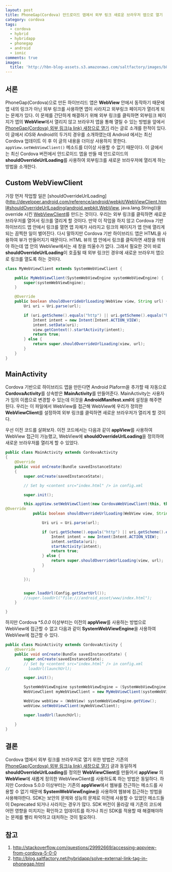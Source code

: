 ```yaml
---
layout: post
title: PhoneGap(Cordova) 안드로이드 앱에서 외부 링크 새로운 브라우저 앱으로 열기
category: cordova
tags:
  - cordova
  - hybrid
  - hybridapp
  - phonegap
  - android
  - ionic
comments: true
images:
  title: 'http://hbn-blog-assets.s3.amazonaws.com/saltfactory/images/b8a17dba-2920-478c-9012-b5ab6f7deb6c'
---
```



## 서론

PhoneGap(Cordova)으로 만든 하이브리드 앱은 **WebView** 안에서 동작하기 때문에 앱 내의 링크가 아닌 외부 링크를 사용하면 앱이 사라지고 외부링크 페이지가 열리게 되는 문제가 있다. 이 문제를 간단하게 해결하기 위해 외부 링크를 클릭하면 외부링크 페이지가 앱의 **WebView**에서 열리지 않고 브라우저 앱을 통해 열릴 수 있는 방법을 앞에서 [PhoneGap(Cordova) 외부 링크(a link) 새창으로 열기](http://blog.saltfactory.net/hybridapp/solve-external-link-tag-in-phonegap.html) 라는 글로 소개를 한적이 있다. 이 글에서 iOS와 Android의 두가지 경우를 소개하였는데 Android 에서는 최신 Cordova 업데이트 이 후 이 글의 내용을 더이상 사용하지 못한다.  `appView.setWebViewClient()` 메소드를 더이상 사용할 수 없기 때문이다. 이 글에서는 최신 Cordova 버전에서 안드로이드 앱을 만들 때 안드로이드의 **shouldOverrideUrlLoading**를 사용하여 외부링크를 새로운 브라우저에 열리게 하는 방법을 소개한다.

<!--more-->

## Custom WebViewClient

가장 먼저 작업할 일은 [shouldOverrideUrlLoading](http://developer.android.com/reference/android/webkit/WebViewClient.html#shouldOverrideUrlLoading(android.webkit.WebView, java.lang.String))을 override 시킨  [WebViewClient](http://developer.android.com/reference/android/webkit/WebViewClient.html)를 만드는 것이다. 우리는 외부 링크를 클릭하면 새로운 브라우저를 열어서 링크를 열리게 할 것이다. 만약 이 작업을 하지 않고 Cordova 기반 하이브리드 앱 안에서 링크를 열면 앱 자체가 사라지고 링크의 페이지가 앱 안에 열리게 되는 끔찍한 일이 벌어진다. 다시 말하지만 Cordova 기반 하이브리드 앱은 HTML을 사용하여 뷰가 만들어지기 때문이다. HTML 뷰의 앱 안에서 링크를 클릭하면 새창을 띄워야 하는데 앱 안의 WebView에서는 새 창을 띄울수가 없다. 그래서 필요한 것이 바로 **shouldOverrideUrlLoading**이 호출될 때 외부 링크인 경우에 새로운 브라우저 앱으로 링크를 열도록 하는 것이다.

```java
class MyWebViewClient extends SystemWebViewClient {

    public MyWebViewClient(SystemWebViewEngine systemWebViewEngine) {
        super(systemWebViewEngine);
    }

    @Override
    public boolean shouldOverrideUrlLoading(WebView view, String url) {
        Uri uri = Uri.parse(url);

        if (uri.getScheme().equals("http") || uri.getScheme().equals("https")) {
            Intent intent = new Intent(Intent.ACTION_VIEW);
            intent.setData(uri);
            view.getContext().startActivity(intent);
            return true;
        } else {
            return super.shouldOverrideUrlLoading(view, url);
        }
    }
}
```

## MainActivity

Cordova 기반으로 하이브리드 앱을 만든다면 Android Plaform을 추가할 때 자동으로 **CordovaActivity**를 상속받은 **MainActivity**를 만들어준다. MainActivity는 사용자가 임의 이름으로 변경할 수 있는데 이것을 **AndroidManifest.xml**에 설정을 해주면 된다. 우리는 이 파일에서 WebView를 접근해 WebView에 우리가 정의한 **WebViewClient**를 설정하여 외부 링크를 클릭하면 새로운 브라우저가 열리게 할 것이다.

우선 이전 코드를 살펴보자. 이전 코드에서는  다음과 같이 **appView**를 사용하여 WebView  접근이 가능했고, WebView에 **shouldOverrideUrlLoading**을 정의하여 새로운 브라우저를 열리게 할 수 있었다.

```java
public class MainActivity extends CordovaActivity
{
    @Override
    public void onCreate(Bundle savedInstanceState)
    {
        super.onCreate(savedInstanceState);

        // Set by <content src="index.html" /> in config.xml

        super.init();

        this.appView.setWebViewClient(new CordovaWebViewClient(this, this.appView) {
@Override
            public boolean shouldOverrideUrlLoading(WebView view, String url) {

                Uri uri = Uri.parse(url);

                if (uri.getScheme().equals("http") || uri.getScheme().equals("https")){
                    Intent intent = new Intent(Intent.ACTION_VIEW);
                    intent.setData(uri);
                    startActivity(intent);
                    return true;
                } else {
                    return super.shouldOverrideUrlLoading(view, url);
                }
            }

        });


        super.loadUrl(Config.getStartUrl());
        //super.loadUrl("file:///android_asset/www/index.html");
    }

}
```

하지만 Cordova **5.0.0* 이상부터는 이전의 **appView**를 사용하는 방법으로 WebView에 접근할 수 없고 다음과 같이 **SystemWebViewEngine**을 사용하여 WebView에 접근할 수 있다.

```java
public class MainActivity extends CordovaActivity {
    @Override
    public void onCreate(Bundle savedInstanceState) {
        super.onCreate(savedInstanceState);
        // Set by <content src="index.html" /> in config.xml
//        loadUrl(launchUrl);

        super.init();

        SystemWebViewEngine systemWebViewEngine = (SystemWebViewEngine) appView.getEngine();
        WebViewClient myWebViewClient = new MyWebViewClient(systemWebViewEngine);

        WebView webView = (WebView) systemWebViewEngine.getView();
        webView.setWebViewClient(myWebViewClient);

        super.loadUrl(launchUrl);

    }
}
```

## 결론

Cordova 앱에서 외부 링크를 브라우저로 열기 위한 방법은 기존의 [PhoneGap(Cordova) 외부 링크(a link) 새창으로 열기](http://blog.saltfactory.net/hybridapp/solve-external-link-tag-in-phonegap.html) 글과 동일하게 **shouldOverrideUrlLoading**를 정의한 **WebViewClient**를 만들어서 **appView** 의 **WebView**에 새롭게 정의한 WebViewClient를 사용하도록 하는 방법은 동일하다. 하지만 Cordova 5.0.0 이상부터는 기존의 **appView**에서 웹뷰를 전근하는 메소드를 사용할 수 없기 때문에 **SystemWebViewEngine**을 사용하여 웹뷰에 접근하는 방법을 사용해야한다. SDK는 보안의 문제와 성능의 문제로 이전에 사용할 수 있었던 메소드들이 Deprecated 되거나 사라지는 경우가 많다. SDK 버전이 올라갈 때 기존의 코드에 어떤 영향을 미치지는 확인하고 업데이트를 하거나 최신 SDK를 적용할 때 해결해야하는 문제를 빨리 파악하고 대처하는 것이 필요하다.


## 참고

1. http://stackoverflow.com/questions/29992669/accessing-appview-from-cordova-5-0-0
2. http://blog.saltfactory.net/hybridapp/solve-external-link-tag-in-phonegap.html
